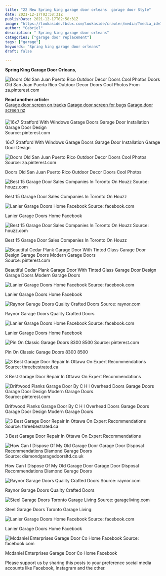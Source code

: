 ```yaml
---
title: "22 New Spring king garage door orleans  garage door Style"
date: 2021-12-17T02:58:31Z
publishDate: 2021-12-17T02:58:31Z
image: "https://lookaside.fbsbx.com/lookaside/crawler/media/?media_id=1805251596290470"
author: "Gabriel"
description: " Spring king garage door orleans"
categories: ["garage door replacement"]
tags: ["garage"]
keywords: "Spring king garage door orleans"
draft: false

---
```

<!-- Head tag Code -->
**Spring King Garage Door Orleans**, 

![Doors Old San Juan Puerto Rico Outdoor Decor Doors Cool Photos](https://i.pinimg.com/originals/7d/05/1a/7d051a7b9ac8569b172b260e55dbd27d.jpg "Doors Old San Juan Puerto Rico Outdoor Decor Doors Cool Photos")
Doors Old San Juan Puerto Rico Outdoor Decor Doors Cool Photos From za.pinterest.com

**Read another article:**  
[Garage door screen on tracks](/garage-door-screen-on-tracks/)
[Garage door screen for bugs](/garage-door-screen-for-bugs/)
[Garage door screen nz](/garage-door-screen-nz/)




### 

 


![16x7 Stratford With Windows Garage Doors Garage Door Installation Garage Door Design](https://i.pinimg.com/736x/a5/9e/9f/a59e9f00e57221d3e8e7a299440af466.jpg "16x7 Stratford With Windows Garage Doors Garage Door Installation Garage Door Design")
Source: pinterest.com

16x7 Stratford With Windows Garage Doors Garage Door Installation Garage Door Design  

![Doors Old San Juan Puerto Rico Outdoor Decor Doors Cool Photos](https://i.pinimg.com/originals/7d/05/1a/7d051a7b9ac8569b172b260e55dbd27d.jpg "Doors Old San Juan Puerto Rico Outdoor Decor Doors Cool Photos")
Source: za.pinterest.com

Doors Old San Juan Puerto Rico Outdoor Decor Doors Cool Photos  

![Best 15 Garage Door Sales Companies In Toronto On Houzz](https://st.hzcdn.com/fimgs/6841991a0796e836_7645-w342-h192-b0-p0---garage-doors-and-openers.jpg "Best 15 Garage Door Sales Companies In Toronto On Houzz")
Source: houzz.com

Best 15 Garage Door Sales Companies In Toronto On Houzz  

![Lanier Garage Doors Home Facebook](https://lookaside.fbsbx.com/lookaside/crawler/media/?media_id=2557502020995800 "Lanier Garage Doors Home Facebook")
Source: facebook.com

Lanier Garage Doors Home Facebook  

![Best 15 Garage Door Sales Companies In Toronto On Houzz](https://st.hzcdn.com/fimgs/pictures/sheds/standard-b-and-m-garage-doors-img~26816ea604b684f9_1157-1-fccc97d-w342-h192-b0-p0.jpg "Best 15 Garage Door Sales Companies In Toronto On Houzz")
Source: houzz.com

Best 15 Garage Door Sales Companies In Toronto On Houzz  

![Beautiful Cedar Plank Garage Door With Tinted Glass Garage Door Design Garage Doors Modern Garage Doors](https://i.pinimg.com/originals/65/3b/39/653b39b1ed927ac84f370059097e5a38.png "Beautiful Cedar Plank Garage Door With Tinted Glass Garage Door Design Garage Doors Modern Garage Doors")
Source: pinterest.com

Beautiful Cedar Plank Garage Door With Tinted Glass Garage Door Design Garage Doors Modern Garage Doors  

![Lanier Garage Doors Home Facebook](https://lookaside.fbsbx.com/lookaside/crawler/media/?media_id=2572923792786956 "Lanier Garage Doors Home Facebook")
Source: facebook.com

Lanier Garage Doors Home Facebook  

![Raynor Garage Doors Quality Crafted Doors](https://raynor.com/wp-content/uploads/2021/08/galleryL.jpg "Raynor Garage Doors Quality Crafted Doors")
Source: raynor.com

Raynor Garage Doors Quality Crafted Doors  

![Lanier Garage Doors Home Facebook](https://lookaside.fbsbx.com/lookaside/crawler/media/?media_id=2491955630883773 "Lanier Garage Doors Home Facebook")
Source: facebook.com

Lanier Garage Doors Home Facebook  

![Pin On Classic Garage Doors 8300 8500](https://i.pinimg.com/originals/7d/4a/de/7d4ade85a5959c2f40ea9ccc0bfe07f8.jpg "Pin On Classic Garage Doors 8300 8500")
Source: pinterest.com

Pin On Classic Garage Doors 8300 8500  

![3 Best Garage Door Repair In Ottawa On Expert Recommendations](https://threebestrated.ca/images/ProTechGarageDoors-Ottawa-ON.jpeg "3 Best Garage Door Repair In Ottawa On Expert Recommendations")
Source: threebestrated.ca

3 Best Garage Door Repair In Ottawa On Expert Recommendations  

![Driftwood Planks Garage Door By C H I Overhead Doors Garage Doors Garage Door Design Modern Garage Doors](https://i.pinimg.com/736x/56/ac/1c/56ac1caba407e7943ef79f31817cbfda.jpg "Driftwood Planks Garage Door By C H I Overhead Doors Garage Doors Garage Door Design Modern Garage Doors")
Source: pinterest.com

Driftwood Planks Garage Door By C H I Overhead Doors Garage Doors Garage Door Design Modern Garage Doors  

![3 Best Garage Door Repair In Ottawa On Expert Recommendations](https://threebestrated.ca/images/TheDoorCompany-Ottawa-ON.jpeg "3 Best Garage Door Repair In Ottawa On Expert Recommendations")
Source: threebestrated.ca

3 Best Garage Door Repair In Ottawa On Expert Recommendations  

![How Can I Dispose Of My Old Garage Door Garage Door Disposal Recommendations Diamond Garage Doors](https://www.diamondgaragedoorsltd.co.uk/news/wp-content/uploads/2017/10/iStock-598812486-e1509447752969.jpg "How Can I Dispose Of My Old Garage Door Garage Door Disposal Recommendations Diamond Garage Doors")
Source: diamondgaragedoorsltd.co.uk

How Can I Dispose Of My Old Garage Door Garage Door Disposal Recommendations Diamond Garage Doors  

![Raynor Garage Doors Quality Crafted Doors](https://raynor.com/wp-content/uploads/2021/08/RockCreeke_White-X-Bucks_National-Garage-Door-Co.jpg "Raynor Garage Doors Quality Crafted Doors")
Source: raynor.com

Raynor Garage Doors Quality Crafted Doors  

![Steel Garage Doors Toronto Garage Living](https://www.garageliving.com/img/products/xsteel-garage-door-03.jpg.pagespeed.ic.s2p1NXvTHv.jpg "Steel Garage Doors Toronto Garage Living")
Source: garageliving.com

Steel Garage Doors Toronto Garage Living  

![Lanier Garage Doors Home Facebook](https://lookaside.fbsbx.com/lookaside/crawler/media/?media_id=3601545993258059 "Lanier Garage Doors Home Facebook")
Source: facebook.com

Lanier Garage Doors Home Facebook  

![Mcdaniel Enterprises Garage Door Co Home Facebook](https://lookaside.fbsbx.com/lookaside/crawler/media/?media_id=1805251596290470 "Mcdaniel Enterprises Garage Door Co Home Facebook")
Source: facebook.com

Mcdaniel Enterprises Garage Door Co Home Facebook  

Please support us by sharing this posts to your preference social media accounts like Facebook, Instagram and the other.

